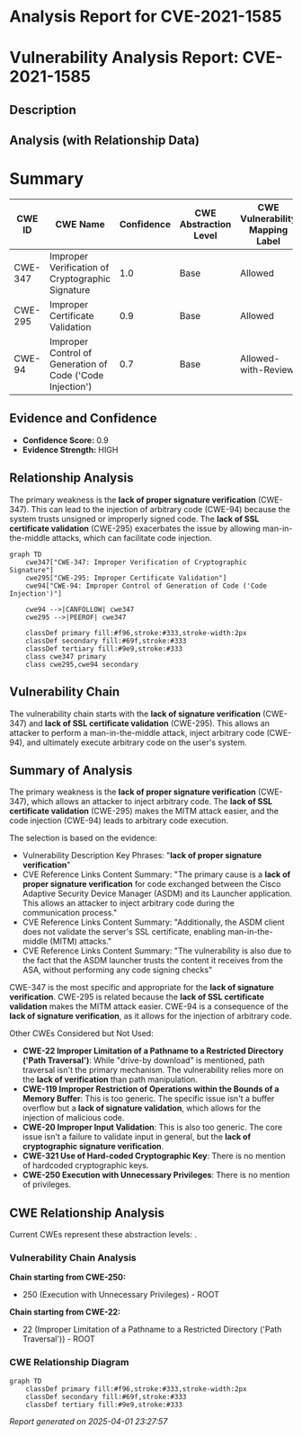 # Analysis Report for CVE-2021-1585

# Vulnerability Analysis Report: CVE-2021-1585

## Description



## Analysis (with Relationship Data)

# Summary
| CWE ID | CWE Name | Confidence | CWE Abstraction Level | CWE Vulnerability Mapping Label | CWE-Vulnerability Mapping Notes |
|---|---|---|---|---|---|
| CWE-347 | Improper Verification of Cryptographic Signature | 1.0 | Base | Allowed | Primary CWE |
| CWE-295 | Improper Certificate Validation | 0.9 | Base | Allowed | Secondary Candidate |
| CWE-94 | Improper Control of Generation of Code ('Code Injection') | 0.7 | Base | Allowed-with-Review | Secondary Candidate |

## Evidence and Confidence

*   **Confidence Score:** 0.9
*   **Evidence Strength:** HIGH

## Relationship Analysis
The primary weakness is the **lack of proper signature verification** (CWE-347). This can lead to the injection of arbitrary code (CWE-94) because the system trusts unsigned or improperly signed code. The **lack of SSL certificate validation** (CWE-295) exacerbates the issue by allowing man-in-the-middle attacks, which can facilitate code injection.

```mermaid
graph TD
    cwe347["CWE-347: Improper Verification of Cryptographic Signature"]
    cwe295["CWE-295: Improper Certificate Validation"]
    cwe94["CWE-94: Improper Control of Generation of Code ('Code Injection')"]

    cwe94 -->|CANFOLLOW| cwe347
    cwe295 -->|PEEROF| cwe347

    classDef primary fill:#f96,stroke:#333,stroke-width:2px
    classDef secondary fill:#69f,stroke:#333
    classDef tertiary fill:#9e9,stroke:#333
    class cwe347 primary
    class cwe295,cwe94 secondary
```

## Vulnerability Chain
The vulnerability chain starts with the **lack of signature verification** (CWE-347) and **lack of SSL certificate validation** (CWE-295). This allows an attacker to perform a man-in-the-middle attack, inject arbitrary code (CWE-94), and ultimately execute arbitrary code on the user's system.

## Summary of Analysis
The primary weakness is the **lack of proper signature verification** (CWE-347), which allows an attacker to inject arbitrary code. The **lack of SSL certificate validation** (CWE-295) makes the MITM attack easier, and the code injection (CWE-94) leads to arbitrary code execution.

The selection is based on the evidence:
- Vulnerability Description Key Phrases: "**lack of proper signature verification**"
- CVE Reference Links Content Summary: "The primary cause is a **lack of proper signature verification** for code exchanged between the Cisco Adaptive Security Device Manager (ASDM) and its Launcher application. This allows an attacker to inject arbitrary code during the communication process."
- CVE Reference Links Content Summary: "Additionally, the ASDM client does not validate the server's SSL certificate, enabling man-in-the-middle (MITM) attacks."
- CVE Reference Links Content Summary: "The vulnerability is also due to the fact that the ASDM launcher trusts the content it receives from the ASA, without performing any code signing checks"

CWE-347 is the most specific and appropriate for the **lack of signature verification**.
CWE-295 is related because the **lack of SSL certificate validation** makes the MITM attack easier.
CWE-94 is a consequence of the **lack of signature verification**, as it allows for the injection of arbitrary code.

Other CWEs Considered but Not Used:

*   **CWE-22 Improper Limitation of a Pathname to a Restricted Directory ('Path Traversal')**: While "drive-by download" is mentioned, path traversal isn't the primary mechanism. The vulnerability relies more on the **lack of verification** than path manipulation.
*   **CWE-119 Improper Restriction of Operations within the Bounds of a Memory Buffer**: This is too generic. The specific issue isn't a buffer overflow but a **lack of signature validation**, which allows for the injection of malicious code.
*   **CWE-20 Improper Input Validation**: This is also too generic. The core issue isn't a failure to validate input in general, but the **lack of cryptographic signature verification**.
*   **CWE-321 Use of Hard-coded Cryptographic Key**: There is no mention of hardcoded cryptographic keys.
*   **CWE-250 Execution with Unnecessary Privileges**: There is no mention of privileges.


## CWE Relationship Analysis

Current CWEs represent these abstraction levels: .


### Vulnerability Chain Analysis

**Chain starting from CWE-250:**
- 250 (Execution with Unnecessary Privileges) - ROOT


**Chain starting from CWE-22:**
- 22 (Improper Limitation of a Pathname to a Restricted Directory ('Path Traversal')) - ROOT



### CWE Relationship Diagram

```mermaid
graph TD
    classDef primary fill:#f96,stroke:#333,stroke-width:2px
    classDef secondary fill:#69f,stroke:#333
    classDef tertiary fill:#9e9,stroke:#333
```



*Report generated on 2025-04-01 23:27:57*

